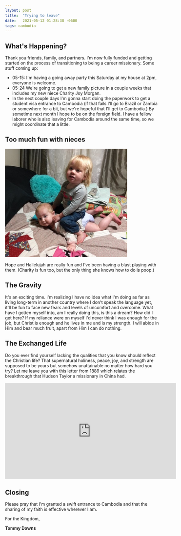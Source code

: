 ```yaml
---
layout: post
title:  "Trying to leave"
date:   2021-05-12 01:28:38 -0600
tags: cambodia
---
```

## What's Happening?
Thank you friends, family, and partners. I'm now fully funded and getting started on the process of transitioning to being a career missionary. Some stuff coming up:
- 05-15: I'm having a going away party this Saturday at my house at 2pm, everyone is welcome.
- 05-24 We're going to get a new family picture in a couple weeks that includes my new niece Charity Joy Morgan.
- In the next couple days I'm gonna start doing the paperwork to get a student visa entrance to Cambodia 
(if that fails I'll go to Brazil or Zambia or somewhere for a bit, but we're hopeful that I'll get to Cambodia.) By sometime next month I hope to be on the foreign field. I have a fellow laborer who is also leaving for Cambodia around the same time, so we might coordinate that a little.

## Too much fun with nieces
![Hope on Hallelujah](/assets/pics/hopelujah.jpg)

Hope and Hallelujah are really fun and I've been having a blast playing with them. (Charity is fun too, but the only thing she knows how to do is poop.)

## The Gravity
It's an exciting time. I'm realizing I have no idea what I'm doing as far as living long-term in another country where I don't speak the language yet, it'll be fun to face new fears and levels of uncomfort and overcome. What have I gotten myself into, am I really doing this, is this a dream? How did I get here? If my reliance were on myself I'd never think I was enough for the job, but Christ is enough and he lives in me and is my strength.
I will abide in Him and bear much fruit, apart from Him I can do nothing.

## The Exchanged Life

Do you ever find yourself lacking the qualities that you know should reflect the Christian life? That supernatural holiness, peace, joy, and strength are supposed to be yours but somehow unattainable no matter how hard you try? Let me leave you with this letter from 1889 which relates the breakthrough that Hudson Taylor a missionary in China had.

<iframe width="560" height="315" src="https://www.youtube.com/embed/v6C4OTAJFrQ" title="YouTube video player" frameborder="0" allow="accelerometer; autoplay; clipboard-write; encrypted-media; gyroscope; picture-in-picture" allowfullscreen></iframe>

## Closing

Please pray that I'm granted a swift entrance to Cambodia and that the sharing of my faith is effective wherever I am.

For the Kingdom,

**Tommy Downs**
